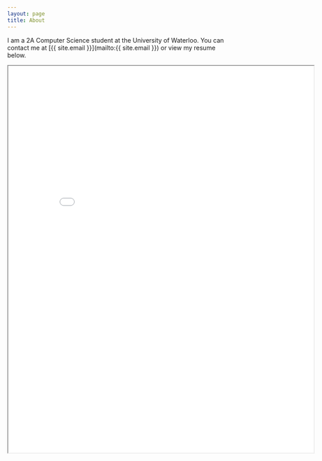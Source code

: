 ```yaml
---
layout: page
title: About
---
```


I am a 2A Computer Science student at the University of Waterloo. You can
contact me at [{{ site.email }}](mailto:{{ site.email }}) or view my resume
below.

<iframe src="/resume.pdf" width="700px" height="885px">
